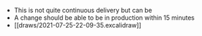 - This is not quite continuous delivery but can be
- A change should be able to be in production within 15 minutes
- [[draws/2021-07-25-22-09-35.excalidraw]]